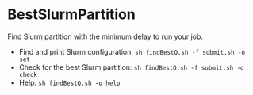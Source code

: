 # BestSlurmPartition

Find Slurm partition with the minimum delay to run your job.

- Find and print Slurm configuration: `sh findBestQ.sh -f submit.sh -o set`
- Check for the best Slurm partition: `sh findBestQ.sh -f submit.sh -o check`
- Help: `sh findBestQ.sh -o help`
